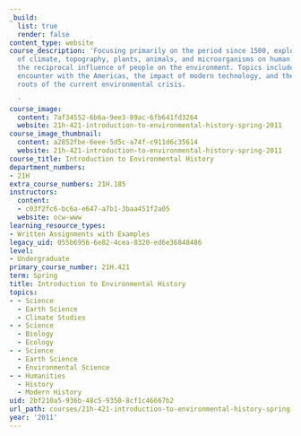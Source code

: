 ```yaml
---
_build:
  list: true
  render: false
content_type: website
course_description: 'Focusing primarily on the period since 1500, explores the influence
  of climate, topography, plants, animals, and microorganisms on human history and
  the reciprocal influence of people on the environment. Topics include the European
  encounter with the Americas, the impact of modern technology, and the historical
  roots of the current environmental crisis.

  '
course_image:
  content: 7af34552-6b6a-9ee3-89ac-6fb641fd3264
  website: 21h-421-introduction-to-environmental-history-spring-2011
course_image_thumbnail:
  content: a2852fbe-6eee-5d5c-a74f-c911d6c35614
  website: 21h-421-introduction-to-environmental-history-spring-2011
course_title: Introduction to Environmental History
department_numbers:
- 21H
extra_course_numbers: 21H.185
instructors:
  content:
  - c03f2fc6-bc6a-e647-a7b1-3baa451f2a05
  website: ocw-www
learning_resource_types:
- Written Assignments with Examples
legacy_uid: 055b6956-6e82-4cea-8320-ed6e36848486
level:
- Undergraduate
primary_course_number: 21H.421
term: Spring
title: Introduction to Environmental History
topics:
- - Science
  - Earth Science
  - Climate Studies
- - Science
  - Biology
  - Ecology
- - Science
  - Earth Science
  - Environmental Science
- - Humanities
  - History
  - Modern History
uid: 2bf210a5-936b-48c5-9350-8cf1c46667b2
url_path: courses/21h-421-introduction-to-environmental-history-spring-2011
year: '2011'
---
```

